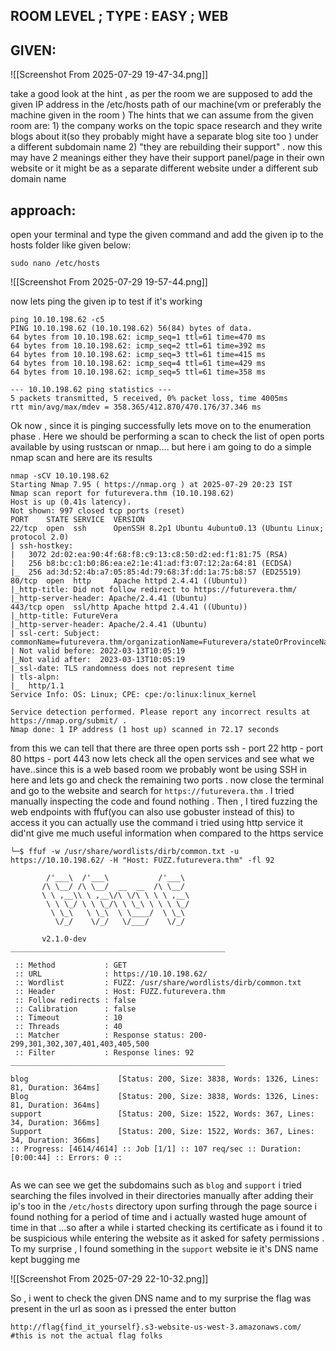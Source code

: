 
## ROOM LEVEL ; TYPE :  EASY ; WEB 
## GIVEN:




![[Screenshot From 2025-07-29 19-47-34.png]]

take a good look at the hint , as per the room we are supposed to add the given IP address in the /etc/hosts path of our machine(vm or preferably the machine given in the room )
The hints that we can assume from the given room are:
	1) the company works on the topic space research and they write blogs about it(so they probably might have a separate blog site too  ) under a different subdomain name
	2) "they are rebuilding their support" . now this may have 2 meanings either they have their support panel/page in their own website or it might be as a separate different website  under a different sub domain name
## approach:

open your terminal and type the given command and add the given ip to the hosts folder like given below:

```
sudo nano /etc/hosts
```

![[Screenshot From 2025-07-29 19-57-44.png]]

now lets ping the given ip to test if it's working 

```
ping 10.10.198.62 -c5
PING 10.10.198.62 (10.10.198.62) 56(84) bytes of data.
64 bytes from 10.10.198.62: icmp_seq=1 ttl=61 time=470 ms
64 bytes from 10.10.198.62: icmp_seq=2 ttl=61 time=392 ms
64 bytes from 10.10.198.62: icmp_seq=3 ttl=61 time=415 ms
64 bytes from 10.10.198.62: icmp_seq=4 ttl=61 time=429 ms
64 bytes from 10.10.198.62: icmp_seq=5 ttl=61 time=358 ms

--- 10.10.198.62 ping statistics ---
5 packets transmitted, 5 received, 0% packet loss, time 4005ms
rtt min/avg/max/mdev = 358.365/412.870/470.176/37.346 ms     
```

Ok now , since it is pinging successfully lets move on to the enumeration phase . Here we should be performing a scan to check the list of open ports available by using rustscan or nmap.... but here i am going to do a simple nmap scan and here are its results

```
nmap -sCV 10.10.198.62
Starting Nmap 7.95 ( https://nmap.org ) at 2025-07-29 20:23 IST
Nmap scan report for futurevera.thm (10.10.198.62)
Host is up (0.41s latency).
Not shown: 997 closed tcp ports (reset)
PORT    STATE SERVICE  VERSION
22/tcp  open  ssh      OpenSSH 8.2p1 Ubuntu 4ubuntu0.13 (Ubuntu Linux; protocol 2.0)
| ssh-hostkey: 
|   3072 2d:02:ea:90:4f:68:f8:c9:13:c8:50:d2:ed:f1:81:75 (RSA)
|   256 b8:bc:c1:b0:86:ea:e2:1e:41:ad:f3:07:12:2a:64:81 (ECDSA)
|_  256 ad:3d:52:4b:a7:05:85:4d:79:68:3f:dd:1a:75:b8:57 (ED25519)
80/tcp  open  http     Apache httpd 2.4.41 ((Ubuntu))
|_http-title: Did not follow redirect to https://futurevera.thm/
|_http-server-header: Apache/2.4.41 (Ubuntu)
443/tcp open  ssl/http Apache httpd 2.4.41 ((Ubuntu))
|_http-title: FutureVera
|_http-server-header: Apache/2.4.41 (Ubuntu)
| ssl-cert: Subject: commonName=futurevera.thm/organizationName=Futurevera/stateOrProvinceName=Oregon/countryName=US
| Not valid before: 2022-03-13T10:05:19
|_Not valid after:  2023-03-13T10:05:19
|_ssl-date: TLS randomness does not represent time
| tls-alpn: 
|_  http/1.1
Service Info: OS: Linux; CPE: cpe:/o:linux:linux_kernel

Service detection performed. Please report any incorrect results at https://nmap.org/submit/ .
Nmap done: 1 IP address (1 host up) scanned in 72.17 seconds
```

from this we can tell that there are three open ports 
ssh     -    port 22
http     -   port 80
https   - port 443
now lets check all the open services and see what we have..since this is a web based room we probably wont be using SSH in here and lets go and check the remaining two ports .
now close the terminal and go to the website and search for  `https://futurevera.thm` . I tried manually inspecting the code and found nothing . Then , I tired fuzzing the web endpoints with ffuf(you can also use gobuster instead of this)
to access it you can actually use the command 
i tried using http service it did'nt give me much useful information when compared to the https service
```
└─$ ffuf -w /usr/share/wordlists/dirb/common.txt -u https://10.10.198.62/ -H "Host: FUZZ.futurevera.thm" -fl 92      

        /'___\  /'___\           /'___\       
       /\ \__/ /\ \__/  __  __  /\ \__/       
       \ \ ,__\\ \ ,__\/\ \/\ \ \ \ ,__\      
        \ \ \_/ \ \ \_/\ \ \_\ \ \ \ \_/      
         \ \_\   \ \_\  \ \____/  \ \_\       
          \/_/    \/_/   \/___/    \/_/       

       v2.1.0-dev
________________________________________________

 :: Method           : GET
 :: URL              : https://10.10.198.62/
 :: Wordlist         : FUZZ: /usr/share/wordlists/dirb/common.txt
 :: Header           : Host: FUZZ.futurevera.thm
 :: Follow redirects : false
 :: Calibration      : false
 :: Timeout          : 10
 :: Threads          : 40
 :: Matcher          : Response status: 200-299,301,302,307,401,403,405,500
 :: Filter           : Response lines: 92
________________________________________________

blog                    [Status: 200, Size: 3838, Words: 1326, Lines: 81, Duration: 364ms]
Blog                    [Status: 200, Size: 3838, Words: 1326, Lines: 81, Duration: 364ms]
support                 [Status: 200, Size: 1522, Words: 367, Lines: 34, Duration: 366ms]
Support                 [Status: 200, Size: 1522, Words: 367, Lines: 34, Duration: 366ms]
:: Progress: [4614/4614] :: Job [1/1] :: 107 req/sec :: Duration: [0:00:44] :: Errors: 0 ::
 
```

As we can see we get the subdomains such as `blog` and `support` i tried searching the files involved in their directories manually after adding their ip's too in the `/etc/hosts` directory
upon surfing through the page source i found nothing for a period of time and i actually wasted huge amount of time in that ...so after a while i started checking its certificate as i found it to be suspicious while entering the website as it asked for safety permissions . To my surprise , I found something in the `support`  website ie it's DNS name kept bugging me 

 ![[Screenshot From 2025-07-29 22-10-32.png]]

So , i went to check the given DNS name and to my surprise the flag was present in the url as soon as i pressed the enter button

```
http://flag{find_it_yourself}.s3-website-us-west-3.amazonaws.com/
#this is not the actual flag folks
```

